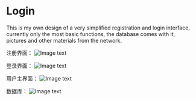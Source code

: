 # Login
This is my own design of a very simplified registration and login interface, currently only the most basic functions, the database comes with it, pictures and other materials from the network.


注册界面：
![Image text](https://shitu-query-gz.gz.bcebos.com/2020-08-25/17/cccb1f5f1201c7f2?authorization=bce-auth-v1%2F7e22d8caf5af46cc9310f1e3021709f3%2F2020-08-25T17%3A03%3A47Z%2F300%2Fhost%2F540b23f0271177069b6220c6cd8f4885efa4e0e7053fe68e0686a846a0838b93)


登录界面：
![Image text](https://shitu-query-gz.gz.bcebos.com/2020-08-25/17/a64551356abb348a?authorization=bce-auth-v1%2F7e22d8caf5af46cc9310f1e3021709f3%2F2020-08-25T17%3A04%3A34Z%2F300%2Fhost%2Fc368609509d0536535f2ab95caf4cc903fa206c2a34809c526a21d3c5436d804)

用户主界面：
![Image text](https://shitu-query-gz.gz.bcebos.com/2020-08-25/17/f95dfe21d5a5399c?authorization=bce-auth-v1%2F7e22d8caf5af46cc9310f1e3021709f3%2F2020-08-25T17%3A05%3A49Z%2F300%2Fhost%2Fff9bd605275ac46bf6877146a9b74a7045469970337c30dccee7e1cbabb269bd)

数据库：
![Image text](https://shitu-query-gz.gz.bcebos.com/2020-08-25/17/ddde5c47f64567c6?authorization=bce-auth-v1%2F7e22d8caf5af46cc9310f1e3021709f3%2F2020-08-25T17%3A06%3A05Z%2F300%2Fhost%2F3c4f1810507bbd1bc949885d564fda1bc6e6dbcf40760c9def7775deaa2ab285)

